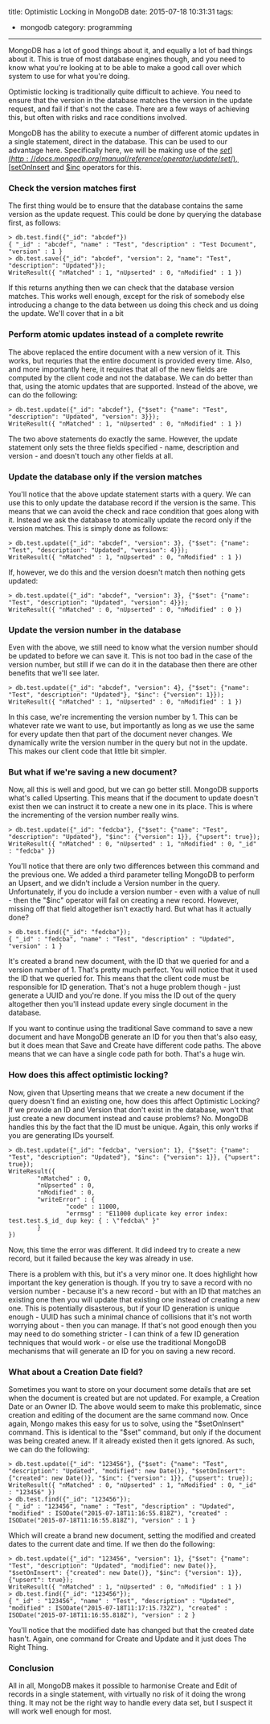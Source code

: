 title: Optimistic Locking in MongoDB
date: 2015-07-18 10:31:31
tags:
- mongodb
category: programming
---
MongoDB has a lot of good things about it, and equally a lot of bad things about it. This is true of most database engines though, and you need to know what you're looking at to be able to make a good call over which system to use for what you're doing.

Optimistic locking is traditionally quite difficult to achieve. You need to ensure that the version in the database matches the version in the update request, and fail if that's not the case. There are a few ways of achieving this, but often with risks and race conditions involved.

<!-- more -->

MongoDB has the ability to execute a number of different atomic updates in a single statement, direct in the database. This can be used to our advantage here. Specifically here, we will be making use of the [$set](http://docs.mongodb.org/manual/reference/operator/update/set/), [$setOnInsert](http://docs.mongodb.org/manual/reference/operator/update/setOnInsert) and [$inc](http://docs.mongodb.org/manual/reference/operator/update/inc) operators for this.

### Check the version matches first
The first thing would be to ensure that the database contains the same version as the update request. This could be done by querying the database first,  as follows:

```
> db.test.find({"_id": "abcdef"})
{ "_id" : "abcdef", "name" : "Test", "description" : "Test Document", "version" : 1 }
> db.test.save({"_id": "abcdef", "version": 2, "name": "Test", "description": "Updated"});
WriteResult({ "nMatched" : 1, "nUpserted" : 0, "nModified" : 1 })
```

If this returns anything then we can check that the database version matches. This works well enough, except for the risk of somebody else introducing a change to the data between us doing this check and us doing the update. We'll cover that in a bit

### Perform atomic updates instead of a complete rewrite
The above replaced the entire document with a new version of it. This works, but requries that the entire document is provided every time. Also, and more importantly here, it requires that all of the new fields are computed by the client code and not the database. We can do better than that, using the atomic updates that are supported. Instead of the above, we can do the following:
```
> db.test.update({"_id": "abcdef"}, {"$set": {"name": "Test", "description": "Updated", "version": 3}});
WriteResult({ "nMatched" : 1, "nUpserted" : 0, "nModified" : 1 })
```

The two above statements do exactly the same. However, the update statement only sets the three fields specified - name, description and version - and doesn't touch any other fields at all. 

### Update the database only if the version matches
You'll notice that the above update statement starts with a query. We can use this to only update the database record if the version is the same. This means that we can avoid the check and race condition that goes along with it. Instead we ask the database to atomically update the record only if the version matches. This is simply done as follows:
```
> db.test.update({"_id": "abcdef", "version": 3}, {"$set": {"name": "Test", "description": "Updated", "version": 4}});
WriteResult({ "nMatched" : 1, "nUpserted" : 0, "nModified" : 1 })
```

If, however, we do this and the version doesn't match then nothing gets updated:
```
> db.test.update({"_id": "abcdef", "version": 3}, {"$set": {"name": "Test", "description": "Updated", "version": 4}});
WriteResult({ "nMatched" : 0, "nUpserted" : 0, "nModified" : 0 })
```

### Update the version number in the database
Even with the above, we still need to know what the version number should be updated to before we can save it. This is not too bad in the case of the version number, but still if we can do it in the database then there are other benefits that we'll see later.
```
> db.test.update({"_id": "abcdef", "version": 4}, {"$set": {"name": "Test", "description": "Updated"}, "$inc": {"version": 1}});
WriteResult({ "nMatched" : 1, "nUpserted" : 0, "nModified" : 1 })
```

In this case, we're incrementing the version number by 1. This can be whatever rate we want to use, but importantly as long as we use the same for every update then that part of the document never changes. We dynamically write the version number in the query but not in the update. This makes our client code that little bit simpler.

### But what if we're saving a new document?
Now, all this is well and good, but we can go better still. MongoDB supports what's called Upserting. This means that if the document to update doesn't exist then we can instruct it to create a new one in its place. This is where the incrementing of the version number really wins.

```
> db.test.update({"_id": "fedcba"}, {"$set": {"name": "Test", "description": "Updated"}, "$inc": {"version": 1}}, {"upsert": true});
WriteResult({ "nMatched" : 0, "nUpserted" : 1, "nModified" : 0, "_id" : "fedcba" })
```

You'll notice that there are only two differences between this command and the previous one. We added a third parameter telling MongoDB to perform an Upsert, and we didn't include a Version number in the query. Unfortunately, if you do include a version number - even with a value of null - then the "$inc" operator will fail on creating a new record. However, missing off that field altogether isn't exactly hard. But what has it actually done?
```
> db.test.find({"_id": "fedcba"});
{ "_id" : "fedcba", "name" : "Test", "description" : "Updated", "version" : 1 }
```

It's created a brand new document, with the ID that we queried for and a version number of 1. That's pretty much perfect. You will notice that it used the ID that we queried for. This means that the client code must be responsible for ID generation. That's not a huge problem though - just generate a UUID and you're done. If you miss the ID out of the query altogether then you'll instead update every single document in the database. 

If you want to continue using the traditional Save command to save a new document and have MongoDB generate an ID for you then that's also easy, but it does mean that Save and Create have different code paths. The above means that we can have a single code path for both. That's a huge win.

### How does this affect optimistic locking?

Now, given that Upserting means that we create a new document if the query doesn't find an existing one, how does this affect Optimistic Locking? If we provide an ID and Version that don't exist in the database, won't that just create a new document instead and cause problems? No. MongoDB handles this by the fact that the ID must be unique. Again, this only works if you are generating IDs yourself.

```
> db.test.update({"_id": "fedcba", "version": 1}, {"$set": {"name": "Test", "description": "Updated"}, "$inc": {"version": 1}}, {"upsert": true});
WriteResult({
        "nMatched" : 0,
        "nUpserted" : 0,
        "nModified" : 0,
        "writeError" : {
                "code" : 11000,
                "errmsg" : "E11000 duplicate key error index: test.test.$_id_ dup key: { : \"fedcba\" }"
        }
})
```

Now, this time the error was different. It did indeed try to create a new record, but it failed because the key was already in use. 

There is a problem with this, but it's a very minor one. It does highlight how important the key generation is though. If you try to save a record with no version number - because it's a new record - but with an ID that matches an existing one then you will update that existing one instead of creating a new one. This is potentially disasterous, but if your ID generation is unique enough - UUID has such a minimal chance of collisions that it's not worth worrying about - then you can manage. If that's not good enough then you may need to do something stricter - I can think of a few ID generation techniques that would work - or else use the traditional MongoDB mechanisms that will generate an ID for you on saving a new record.

### What about a Creation Date field?

Sometimes you want to store on your document some details that are set when the document is created but are not updated. For example, a Creation Date or an Owner ID. The above would seem to make this problematic, since creation and editing of the document are the same command now. Once again, Mongo makes this easy for us to solve, using the "$setOnInsert" command. This is identical to the "$set" command, but only if the document was being created anew. If it already existed then it gets ignored. As such, we can do the following:

```
> db.test.update({"_id": "123456"}, {"$set": {"name": "Test", "description": "Updated", "modified": new Date()}, "$setOnInsert": {"created": new Date()}, "$inc": {"version": 1}}, {"upsert": true});
WriteResult({ "nMatched" : 0, "nUpserted" : 1, "nModified" : 0, "_id" : "123456" })
> db.test.find({"_id": "123456"});
{ "_id" : "123456", "name" : "Test", "description" : "Updated", "modified" : ISODate("2015-07-18T11:16:55.818Z"), "created" : ISODate("2015-07-18T11:16:55.818Z"), "version" : 1 }
```

Which will create a brand new document, setting the modified and created dates to the current date and time. If we then do the following:

```
> db.test.update({"_id": "123456", "version": 1}, {"$set": {"name": "Test", "description": "Updated", "modified": new Date()}, "$setOnInsert": {"created": new Date()}, "$inc": {"version": 1}}, {"upsert": true});
WriteResult({ "nMatched" : 1, "nUpserted" : 0, "nModified" : 1 })
> db.test.find({"_id": "123456"});
{ "_id" : "123456", "name" : "Test", "description" : "Updated", "modified" : ISODate("2015-07-18T11:17:15.732Z"), "created" : ISODate("2015-07-18T11:16:55.818Z"), "version" : 2 }
```

You'll notice that the modiified date has changed but that the created date hasn't. Again, one command for Create and Update and it just does The Right Thing.

### Conclusion

All in all, MongoDB makes it possible to harmonise Create and Edit of records in a single statement, with virtually no risk of it doing the wrong thing. It may not be the right way to handle every data set, but I suspect it will work well enough for most.